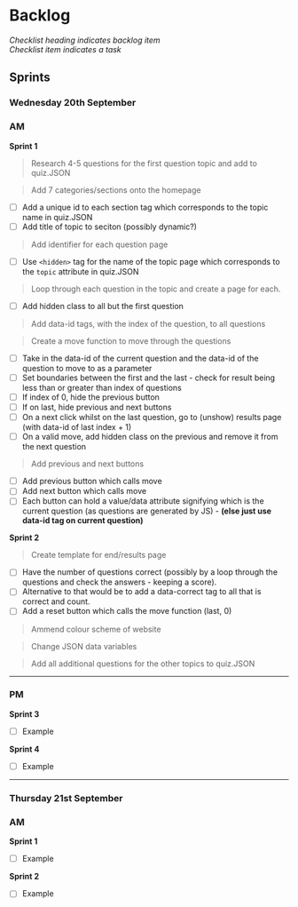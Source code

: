 # Backlog
*Checklist heading indicates backlog item*\
*Checklist item indicates a task*
## Sprints
### Wednesday 20th September
### **AM**

**Sprint 1**
> Research 4-5 questions for the first question topic and add to quiz.JSON

<!-- > Split each category of quiz into separate HTML documents
- [ ] Copy basic template of index.html onto 7 new HTML files
- [ ] Add title of category
- [ ] Add quiz question template via inline javascript (linked in the footer of all pages) -->

> Add 7 categories/sections onto the homepage
- [ ] Add a unique id to each section tag which corresponds to the topic name in quiz.JSON
- [ ] Add title of topic to seciton (possibly dynamic?)

> Add identifier for each question page
- [ ] Use `<hidden>` tag for the name of the topic page which corresponds to the `topic` attribute in quiz.JSON

> Loop through each question in the topic and create a page for each.
- [ ] Add hidden class to all but the first question

> Add data-id tags, with the index of the question, to all questions

> Create a move function to move through the questions
- [ ] Take in the data-id of the current question and the data-id of the question to move to as a parameter
- [ ] Set boundaries between the first and the last - check for result being less than or greater than index of questions
- [ ] If index of 0, hide the previous button
- [ ] If on last, hide previous and next buttons
- [ ]  On a next click whilst on the last question, go to (unshow) results page (with data-id of last index + 1)
- [ ] On a valid move, add hidden class on the previous and remove it from the next question

> Add previous and next buttons
- [ ] Add previous button which calls move
- [ ] Add next button which calls move
- [ ] Each button can hold a value/data attribute signifying which is the current question (as questions are generated by JS) - **(else just use data-id tag on current question)**

**Sprint 2**
> Create template for end/results page
- [ ] Have the number of questions correct (possibly by a loop through the questions and check the answers - keeping a score).
- [ ] Alternative to that would be to add a data-correct tag to all that is correct and count.
- [ ] Add a reset button which calls the move function (last, 0)

> Ammend colour scheme of website

> Change JSON data variables

> Add all additional questions for the other topics to quiz.JSON

---
### **PM**
**Sprint 3**
- [ ] Example

**Sprint 4**
- [ ] Example
---
### Thursday 21st September
### **AM**

**Sprint 1**
- [ ] Example

**Sprint 2**
- [ ] Example
